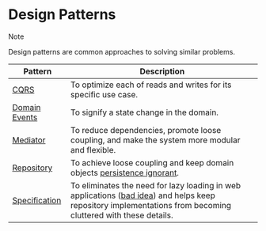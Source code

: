 Design Patterns
===============

> [!NOTE]
> Design patterns are common approaches to solving similar problems.

| Pattern                                                                  | Description                                                                                                                                                                                                                              |
| ------------------------------------------------------------------------ | ---------------------------------------------------------------------------------------------------------------------------------------------------------------------------------------------------------------------------------------- |
| [CQRS](https://deviq.com/design-patterns/cqrs-pattern)                   | To optimize each of reads and writes for its specific use case.                                                                                                                                                                          |
| [Domain Events](https://deviq.com/design-patterns/domain-events-pattern) | To signify a state change in the domain.                                                                                                                                                                                                 |
| [Mediator](https://deviq.com/design-patterns/mediator-pattern)           | To reduce dependencies, promote loose coupling, and make the system more modular and flexible.                                                                                                                                           |
| [Repository](https://deviq.com/design-patterns/repository-pattern)       | To achieve loose coupling and keep domain objects [persistence ignorant](https://deviq.com/principles/persistence-ignorance).                                                                                                            |
| [Specification](https://deviq.com/design-patterns/specification-pattern) | To eliminates the need for lazy loading in web applications ([bad idea](https://ardalis.com/avoid-lazy-loading-entities-in-asp-net-applications/)) and helps keep repository implementations from becoming cluttered with these details. |
